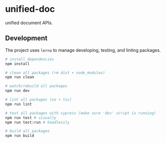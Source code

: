 # unified-doc

unified document APIs.

## Development

The project uses `lerna` to manage developing, testing, and linting packages.

```sh
# install dependencies
npm install

# clean all packages (rm dist + node_modules)
npm run clean

# watch/rebuild all packages
npm run dev

# lint all packages (xo + tsc)
npm run lint

# test all packages with cypress (make sure 'dev' script is running)
npm run test # visually
npm run test:run # headlessly

# build all packages
npm run build
```
